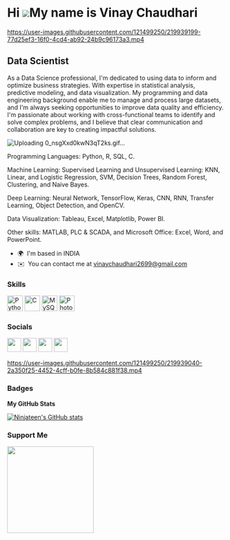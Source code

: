Hi ![](https://user-images.githubusercontent.com/18350557/176309783-0785949b-9127-417c-8b55-ab5a4333674e.gif)My name is Vinay Chaudhari
=======================================================================================================================================

https://user-images.githubusercontent.com/121499250/219939199-77d25ef3-16f0-4cd4-ab92-24b9c96173a3.mp4

Data Scientist
--------------

As a Data Science professional, I'm dedicated to using data to inform and optimize business strategies. With expertise in statistical analysis, predictive modeling, and data visualization. My programming and data engineering background enable me to manage and process large datasets, and I'm always seeking opportunities to improve data quality and efficiency. I'm passionate about working with cross-functional teams to identify and solve complex problems, and I believe that clear communication and collaboration are key to creating impactful solutions. 

![Uploading 0_nsgXxd0kwN3qT2ks.gif…]()

Programming Languages: Python, R, SQL, C. 

Machine Learning: Supervised Learning and Unsupervised Learning: KNN, Linear, and Logistic Regression, SVM, Decision Trees, Random Forest, Clustering, and Naive Bayes. 

Deep Learning: Neural Network, TensorFlow, Keras, CNN, RNN, Transfer Learning, Object Detection, and OpenCV.

Data Visualization: Tableau, Excel, Matplotlib, Power BI. 

Other skills: MATLAB, PLC & SCADA, and Microsoft Office: Excel, Word, and PowerPoint.

* 🌍  I'm based in INDIA
* ✉️  You can contact me at [vinaychaudhari2699@gmail.com](mailto:vinaychaudhari2699@gmail.com)

### Skills


<p align="left">
<a href="https://www.python.org/" target="_blank" rel="noreferrer"><img src="https://raw.githubusercontent.com/danielcranney/readme-generator/main/public/icons/skills/python-colored.svg" width="36" height="36" alt="Python" /></a>
<a href="https://docs.microsoft.com/en-us/cpp/?view=msvc-170" target="_blank" rel="noreferrer"><img src="https://raw.githubusercontent.com/danielcranney/readme-generator/main/public/icons/skills/c-colored.svg" width="36" height="36" alt="C" /></a>
<a href="https://www.mysql.com/" target="_blank" rel="noreferrer"><img src="https://raw.githubusercontent.com/danielcranney/readme-generator/main/public/icons/skills/mysql-colored.svg" width="36" height="36" alt="MySQL" /></a>
<a href="https://www.adobe.com/uk/products/photoshop.html" target="_blank" rel="noreferrer"><img src="https://raw.githubusercontent.com/danielcranney/readme-generator/main/public/icons/skills/photoshop-colored.svg" width="36" height="36" alt="Photoshop" /></a>
</p>


### Socials

<p align="left"> <a href="https://www.github.com/Ninjateen" target="_blank" rel="noreferrer"><img src="https://raw.githubusercontent.com/danielcranney/readme-generator/main/public/icons/socials/github.svg" width="32" height="32" /></a> <a href="http://www.instagram.com/vinay.chaudhari_/?next=%2F" target="_blank" rel="noreferrer"><img src="https://raw.githubusercontent.com/danielcranney/readme-generator/main/public/icons/socials/instagram.svg" width="32" height="32" /></a> <a href="https://www.linkedin.com/in/vinay-chaudhari-120386187/" target="_blank" rel="noreferrer"><img src="https://raw.githubusercontent.com/danielcranney/readme-generator/main/public/icons/socials/linkedin.svg" width="32" height="32" /></a> <a href="http://www.medium.com/@vinaychaudhari2699" target="_blank" rel="noreferrer"><img src="https://raw.githubusercontent.com/danielcranney/readme-generator/main/public/icons/socials/medium.svg" width="32" height="32" /></a></p>


https://user-images.githubusercontent.com/121499250/219939040-2a350f25-4452-4cff-b0fe-8b584c881f38.mp4

### Badges

<b>My GitHub Stats</b>

<a href="http://www.github.com/Ninjateen"><img src="https://github-readme-stats.vercel.app/api?username=Ninjateen&show_icons=true&hide=&count_private=true&title_color=0891b2&text_color=ffffff&icon_color=0891b2&bg_color=1c1917&hide_border=true&show_icons=true" alt="Ninjateen's GitHub stats" /></a>

### Support Me

<a href="https://www.buymeacoffee.com/Ninjateen"><img src="https://cdn.buymeacoffee.com/buttons/v2/default-yellow.png" width="200" /></a>
